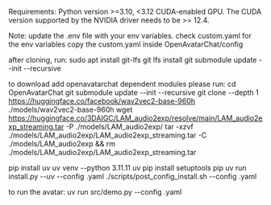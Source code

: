 Requirements: 
Python version >=3.10, <3.12
CUDA-enabled GPU. The CUDA version supported by the NVIDIA driver needs to be >= 12.4.

Note:
update the .env file with your env variables.
check custom.yaml for the env variables
copy the custom.yaml inside OpenAvatarChat/config

after cloning, run:
sudo apt install git-lfs
git lfs install 
git submodule update --init --recursive

to download add openavatarchat dependent modules please run:
cd OpenAvatarChat
git submodule update --init --recursive
git clone --depth 1 https://huggingface.co/facebook/wav2vec2-base-960h ./models/wav2vec2-base-960h
wget https://huggingface.co/3DAIGC/LAM_audio2exp/resolve/main/LAM_audio2exp_streaming.tar -P ./models/LAM_audio2exp/
tar -xzvf ./models/LAM_audio2exp/LAM_audio2exp_streaming.tar -C ./models/LAM_audio2exp && rm ./models/LAM_audio2exp/LAM_audio2exp_streaming.tar

pip install uv
uv venv --python 3.11.11
uv pip install setuptools pip
uv run install.py --uv --config <absolute path to config file>.yaml
./scripts/post_config_install.sh --config <absolute path to config file>.yaml

to run the avatar:
uv run src/demo.py --config <absolute path to config file>.yaml




